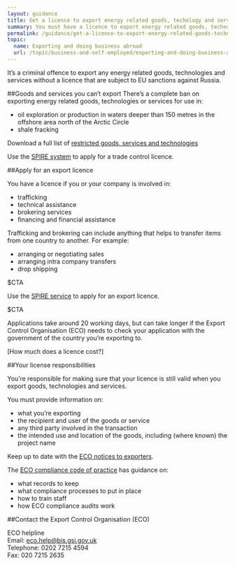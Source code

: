 ```yaml
---
layout: guidance
title: Get a licence to export energy related goods, techology and services
summary: You must have a licence to export energy related goods, technology and services.
permalink: /guidance/get-a-licence-to-export-energy-related-goods-technology-and-services.html
topic:
  name: Exporting and doing business abroad
  url: /topic/business-and-self-employed/exporting-and-doing-business-abroad.html
---
```


It’s a criminal offence to export any energy related goods, technologies and services without a licence that are subject to EU sanctions against Russia.

##Goods and services you can’t export
There’s a complete ban on exporting energy related goods, technologies or services for use in:

- oil exploration or production in waters deeper than 150 metres in the offshore area north of the Arctic Circle
- shale fracking

Download a full list of [restricted goods, services and technologies](http://eur-lex.europa.eu/legal-content/EN/TXT/?uri=OJ%3AJOL_2014_229_R_0001)

Use the [SPIRE system](https://www.spire.bis.gov.uk/spire/fox/espire/LOGIN/login) to apply for a trade control licence.

##Apply for an export licence

You have a licence if you or your company is involved in:

- trafficking
- technical assistance
- brokering services
- financing and financial assistance

Trafficking and brokering can include anything that helps to transfer items from one country to another. For example:

- arranging or negotiating sales
- arranging intra company transfers
- drop shipping

$CTA

Use the [SPIRE service](https://www.spire.bis.gov.uk/eng/fox/espire/LOGIN/login) to apply for an export licence.

$CTA 

Applications take around 20 working days, but can take longer if the Export Control Organisation (ECO) needs to check your application with the government of the country you’re exporting to.

[How much does a licence cost?]

##Your license responsibilities

You’re responsible for making sure that your licence is still valid when you export goods, technologies and services.

You must provide information on:

- what you’re exporting
- the recipient and user of the goods or service
- any third party involved in the transaction
- the intended use and location of the goods, including (where known) the project name

Keep up to date with the [ECO notices to exporters](http://blogs.bis.gov.uk/exportcontrol/).

The [ECO compliance code of practice](https://govuk-import-export.herokuapp.com/government/publications/compliance-code-of-practice) has guidance on:

- what records to keep
- what compliance processes to put in place
- how to train staff
- how ECO compliance audits work

##Contact the Export Control Organisation (ECO)

ECO helpline <br>
Email: <eco.help@bis.gsi.gov.uk> <br>
Telephone: 0202 7215 4594 <br>
Fax: 020 7215 2635 <br>





